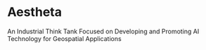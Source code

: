 # Aestheta
An Industrial Think Tank Focused on Developing and Promoting AI Technology for Geospatial Applications
